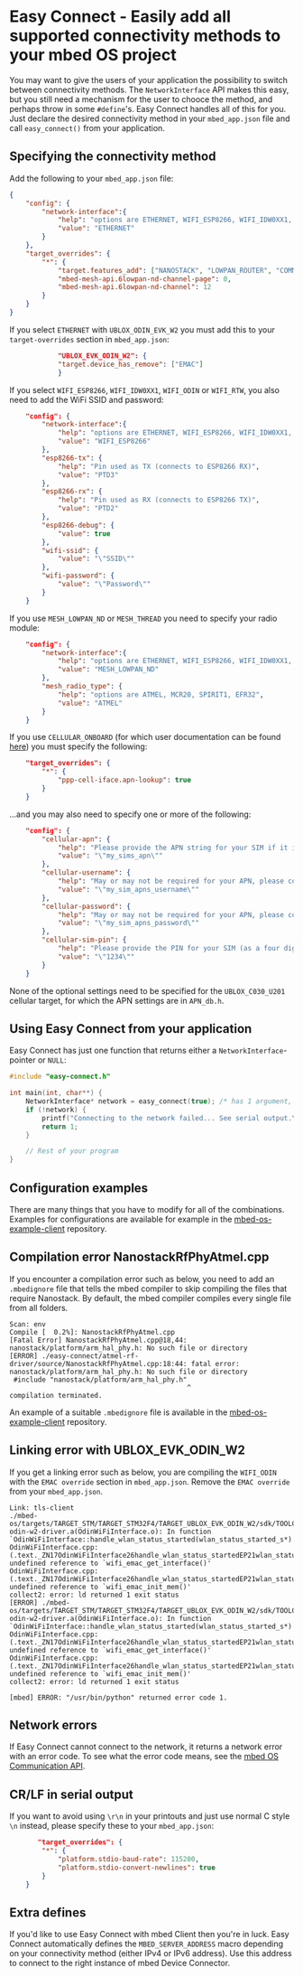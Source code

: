 # Easy Connect - Easily add all supported connectivity methods to your mbed OS project

You may want to give the users of your application the possibility to switch between connectivity methods. The `NetworkInterface` API makes this easy, but you still need a mechanism for the user to chooce the method,  and perhaps throw in some `#define`'s. Easy Connect handles all of this for you. Just declare the desired connectivity method in your `mbed_app.json` file and call `easy_connect()` from your application.

## Specifying the connectivity method

Add the following to your `mbed_app.json` file:

```json
{
    "config": {
        "network-interface":{
            "help": "options are ETHERNET, WIFI_ESP8266, WIFI_IDW0XX1, WIFI_ODIN, WIFI_RTW, MESH_LOWPAN_ND, MESH_THREAD, CELLULAR_ONBOARD",
            "value": "ETHERNET"
        }
    },
    "target_overrides": {
        "*": {
            "target.features_add": ["NANOSTACK", "LOWPAN_ROUTER", "COMMON_PAL"],
            "mbed-mesh-api.6lowpan-nd-channel-page": 0,
            "mbed-mesh-api.6lowpan-nd-channel": 12
        }
    }
}
```

If you select `ETHERNET` with `UBLOX_ODIN_EVK_W2` you must add this to your `target-overrides` section in `mbed_app.json`:

```json
            "UBLOX_EVK_ODIN_W2": {
            "target.device_has_remove": ["EMAC"]
            }
```

If you select `WIFI_ESP8266`, `WIFI_IDW0XX1`, `WIFI_ODIN` or `WIFI_RTW`, you also need to add the WiFi SSID and password:

```json
    "config": {
        "network-interface":{
            "help": "options are ETHERNET, WIFI_ESP8266, WIFI_IDW0XX1, WIFI_ODIN, WIFI_RTW, MESH_LOWPAN_ND, MESH_THREAD, CELLULAR_ONBOARD",
            "value": "WIFI_ESP8266"
        },
        "esp8266-tx": {
            "help": "Pin used as TX (connects to ESP8266 RX)",
            "value": "PTD3"
        },
        "esp8266-rx": {
            "help": "Pin used as RX (connects to ESP8266 TX)",
            "value": "PTD2"
        },
        "esp8266-debug": {
            "value": true
        },
        "wifi-ssid": {
            "value": "\"SSID\""
        },
        "wifi-password": {
            "value": "\"Password\""
        }
    }
```

If you use `MESH_LOWPAN_ND` or `MESH_THREAD` you need to specify your radio module:

```json
    "config": {
        "network-interface":{
            "help": "options are ETHERNET, WIFI_ESP8266, WIFI_IDW0XX1, WIFI_ODIN, WIFI_RTW, MESH_LOWPAN_ND, MESH_THREAD, CELLULAR_ONBOARD",
            "value": "MESH_LOWPAN_ND"
        },
        "mesh_radio_type": {
        	"help": "options are ATMEL, MCR20, SPIRIT1, EFR32",
        	"value": "ATMEL"
        }
    }
```

If you use `CELLULAR_ONBOARD` (for which user documentation can be found [here](https://docs.mbed.com/docs/mbed-os-api-reference/en/latest/APIs/communication/cellular/)) you must specify the following:

```json
    "target_overrides": {
        "*": {
            "ppp-cell-iface.apn-lookup": true
        }
    }
```
...and you may also need to specify one or more of the following:

```json
    "config": {
        "cellular-apn": {
            "help": "Please provide the APN string for your SIM if it is not already included in APN_db.h.",
            "value": "\"my_sims_apn\""
        },
        "cellular-username": {
            "help": "May or may not be required for your APN, please consult your SIM provider.",
            "value": "\"my_sim_apns_username\""
        },
        "cellular-password": {
            "help": "May or may not be required for your APN, please consult your SIM provider.",
            "value": "\"my_sim_apns_password\""
        },
        "cellular-sim-pin": {
            "help": "Please provide the PIN for your SIM (as a four digit string) if your SIM is normally locked",
            "value": "\"1234\""
        }
    }
```

None of the optional settings need to be specified for the `UBLOX_C030_U201` cellular target, for which the APN settings are in `APN_db.h`.

## Using Easy Connect from your application

Easy Connect has just one function that returns either a `NetworkInterface`-pointer or `NULL`:

```cpp
#include "easy-connect.h"

int main(int, char**) {
    NetworkInterface* network = easy_connect(true); /* has 1 argument, enable_logging (pass in true to log to serial port) */
    if (!network) {
        printf("Connecting to the network failed... See serial output.\r\n");
        return 1;
    }

    // Rest of your program
}
```

## Configuration examples

There are many things that you have to modify for all of the combinations. Examples for configurations are available for example in the [mbed-os-example-client](https://github.com/ARMmbed/mbed-os-example-client/tree/master/configs) repository.

## Compilation error NanostackRfPhyAtmel.cpp

If you encounter a compilation error such as below, you need to add an `.mbedignore` file that tells the mbed compiler to skip compiling the files that require Nanostack. By default, the mbed compiler compiles every single file from all folders.

```
Scan: env
Compile [  0.2%]: NanostackRfPhyAtmel.cpp
[Fatal Error] NanostackRfPhyAtmel.cpp@18,44: nanostack/platform/arm_hal_phy.h: No such file or directory
[ERROR] ./easy-connect/atmel-rf-driver/source/NanostackRfPhyAtmel.cpp:18:44: fatal error: nanostack/platform/arm_hal_phy.h: No such file or directory
 #include "nanostack/platform/arm_hal_phy.h"
                                            ^
compilation terminated.

```

An example of a suitable `.mbedignore` file is available in the [mbed-os-example-client](https://github.com/ARMmbed/mbed-os-example-client/tree/master/configs) repository.

## Linking error with UBLOX_EVK_ODIN_W2

If you get a linking error such as below, you are compiling the `WIFI_ODIN` with the `EMAC override` section in `mbed_app.json`. Remove the `EMAC override` from your `mbed_app.json`. 

```
Link: tls-client
./mbed-os/targets/TARGET_STM/TARGET_STM32F4/TARGET_UBLOX_EVK_ODIN_W2/sdk/TOOLCHAIN_GCC_ARM/libublox-odin-w2-driver.a(OdinWiFiInterface.o): In function `OdinWiFiInterface::handle_wlan_status_started(wlan_status_started_s*)':
OdinWiFiInterface.cpp:(.text._ZN17OdinWiFiInterface26handle_wlan_status_startedEP21wlan_status_started_s+0x46): undefined reference to `wifi_emac_get_interface()'
OdinWiFiInterface.cpp:(.text._ZN17OdinWiFiInterface26handle_wlan_status_startedEP21wlan_status_started_s+0x4c): undefined reference to `wifi_emac_init_mem()'
collect2: error: ld returned 1 exit status
[ERROR] ./mbed-os/targets/TARGET_STM/TARGET_STM32F4/TARGET_UBLOX_EVK_ODIN_W2/sdk/TOOLCHAIN_GCC_ARM/libublox-odin-w2-driver.a(OdinWiFiInterface.o): In function `OdinWiFiInterface::handle_wlan_status_started(wlan_status_started_s*)':
OdinWiFiInterface.cpp:(.text._ZN17OdinWiFiInterface26handle_wlan_status_startedEP21wlan_status_started_s+0x46): undefined reference to `wifi_emac_get_interface()'
OdinWiFiInterface.cpp:(.text._ZN17OdinWiFiInterface26handle_wlan_status_startedEP21wlan_status_started_s+0x4c): undefined reference to `wifi_emac_init_mem()'
collect2: error: ld returned 1 exit status

[mbed] ERROR: "/usr/bin/python" returned error code 1.
```

## Network errors

If Easy Connect cannot connect to the network, it returns a network error with an error code. To see what the error code means, see the [mbed OS Communication API](https://docs.mbed.com/docs/mbed-os-api-reference/en/latest/APIs/communication/network_sockets/#network-errors).

## CR/LF in serial output

If you want to avoid using `\r\n` in your printouts and just use normal C style `\n` instead, please specify these to your `mbed_app.json`:

```json
       "target_overrides": {
        "*": {
            "platform.stdio-baud-rate": 115200,
            "platform.stdio-convert-newlines": true
        }
    }
```

## Extra defines

If you'd like to use Easy Connect with mbed Client then you're in luck. Easy Connect automatically defines the `MBED_SERVER_ADDRESS` macro depending on your connectivity method (either IPv4 or IPv6 address). Use this address to connect to the right instance of mbed Device Connector.
